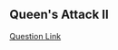 ## Queen's Attack II

[Question Link](https://www.hackerrank.com/challenges/queens-attack-2/problem)
